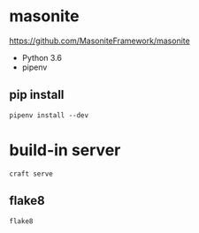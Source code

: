 # masonite

https://github.com/MasoniteFramework/masonite

- Python 3.6
- pipenv

## pip install

```
pipenv install --dev
```

# build-in server

```
craft serve
```

## flake8

```
flake8
```
